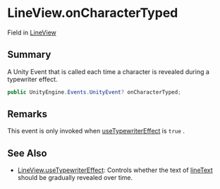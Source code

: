 # LineView.onCharacterTyped

Field in [LineView](/docs/api/csharp/yarn.unity.legacy.lineview.md)

## Summary


A Unity Event that is called each time a character is revealed
during a typewriter effect.


```csharp
public UnityEngine.Events.UnityEvent? onCharacterTyped;
```

## Remarks


This event is only invoked when  [useTypewriterEffect](yarn.unity.legacy.lineview.usetypewritereffect.md)  is
`true` .


## See Also

* [LineView.useTypewriterEffect](/docs/api/csharp/yarn.unity.legacy.lineview.usetypewritereffect.md): Controls whether the text of  [lineText](yarn.unity.legacy.lineview.linetext.md)  should be gradually revealed over time.

